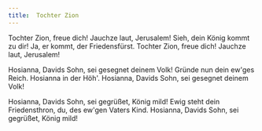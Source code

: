 ```yaml
---
title:  Tochter Zion
---
```


Tochter Zion, freue dich! Jauchze laut, Jerusalem! Sieh, dein König kommt zu dir! Ja, er kommt, der Friedensfürst. Tochter Zion, freue dich! Jauchze laut, Jerusalem!

Hosianna, Davids Sohn, sei gesegnet deinem Volk! Gründe nun dein ew'ges Reich. Hosianna in der Höh'. Hosianna, Davids Sohn, sei gesegnet deinem Volk!

Hosianna, Davids Sohn, sei gegrüßet, König mild! Ewig steht dein Friedensthron, du, des ew'gen Vaters Kind. Hosianna, Davids Sohn, sei gegrüßet, König mild!

